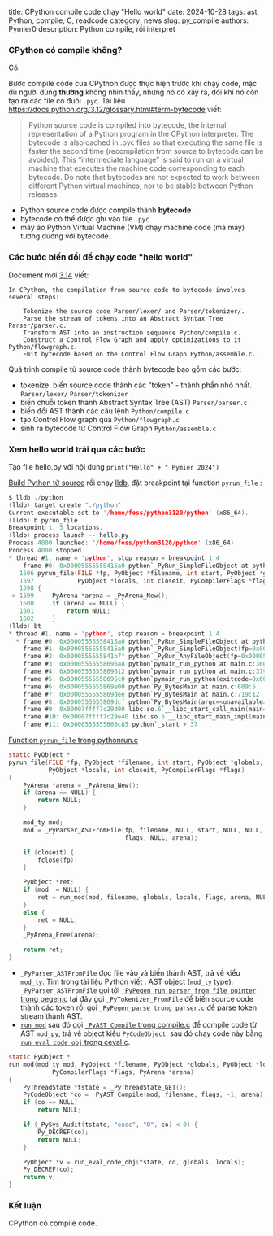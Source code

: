 title: CPython compile code chạy "Hello world"
date: 2024-10-28
tags: ast, Python, compile, C, readcode
category: news
slug: py_compile
authors: Pymier0
description: Python compile, rồi interpret

### CPython có compile không?
Có.

Bước compile code của CPython được thực hiện trước khi chạy code, mặc dù người dùng **thường** không nhìn thấy, nhưng nó có xảy ra, đôi khi nó còn tạo ra các file có đuôi `.pyc`.
Tài liệu <https://docs.python.org/3.12/glossary.html#term-bytecode> viết:

> Python source code is compiled into bytecode, the internal representation of a Python program in the CPython interpreter. The bytecode is also cached in .pyc files so that executing the same file is faster the second time (recompilation from source to bytecode can be avoided). This “intermediate language” is said to run on a virtual machine that executes the machine code corresponding to each bytecode. Do note that bytecodes are not expected to work between different Python virtual machines, nor to be stable between Python releases.

- Python source code được compile thành **bytecode**
- bytecode có thể được ghi vào file `.pyc`
- máy ảo Python Virtual Machine (VM) chạy machine code (mã máy) tương đương với bytecode.

### Các bước biến đổi để chạy code "hello world"

Document mới [3.14](https://github.com/python/cpython/blob/v3.14.0a1/InternalDocs/compiler.md) viết:

```
In CPython, the compilation from source code to bytecode involves several steps:

    Tokenize the source code Parser/lexer/ and Parser/tokenizer/.
    Parse the stream of tokens into an Abstract Syntax Tree Parser/parser.c.
    Transform AST into an instruction sequence Python/compile.c.
    Construct a Control Flow Graph and apply optimizations to it Python/flowgraph.c.
    Emit bytecode based on the Control Flow Graph Python/assemble.c.
```

Quá trình compile từ source code thành bytecode bao gồm các bước:

- tokenize: biến source code thành các "token" - thành phần nhỏ nhất. `Parser/lexer/` `Parser/tokenizer`
- biến chuỗi token thành Abstract Syntax Tree (AST) `Parser/parser.c`
- biến đổi AST thành các câu lệnh `Python/compile.c`
- tạo Control Flow graph qua `Python/flowgraph.c`
- sinh ra bytecode từ Control Flow Graph `Python/assemble.c`

### Xem hello world trải qua các bước

Tạo file hello.py với nội dung `print("Hello" + " Pymier 2024")`

[Build Python từ source]({filename}/slice_reverse.md) rồi chạy [lldb](https://familug.github.io/doc-code-bash-xem-vi-sao-echo-khong-hien-ten-file-an.html), đặt breakpoint tại function `pyrun_file` :

```c
$ lldb ./python
(lldb) target create "./python"
Current executable set to '/home/foss/python3120/python' (x86_64).
(lldb) b pyrun_file
Breakpoint 1: 5 locations.
(lldb) process launch -- hello.py
Process 4000 launched: '/home/foss/python3120/python' (x86_64)
Process 4000 stopped
* thread #1, name = 'python', stop reason = breakpoint 1.4
    frame #0: 0x00005555558415a0 python`_PyRun_SimpleFileObject at pythonrun.c:1599:22
   1596	pyrun_file(FILE *fp, PyObject *filename, int start, PyObject *globals,
   1597	           PyObject *locals, int closeit, PyCompilerFlags *flags)
   1598	{
-> 1599	    PyArena *arena = _PyArena_New();
   1600	    if (arena == NULL) {
   1601	        return NULL;
   1602	    }
(lldb) bt
* thread #1, name = 'python', stop reason = breakpoint 1.4
  * frame #0: 0x00005555558415a0 python`_PyRun_SimpleFileObject at pythonrun.c:1599:22
    frame #1: 0x00005555558415a0 python`_PyRun_SimpleFileObject(fp=0x0000555555c2d740, filename=0x00007ffff7109840, closeit=1, flags=0x00007fffffffe318) at pythonrun.c:433:13
    frame #2: 0x0000555555841b7f python`_PyRun_AnyFileObject(fp=0x0000555555c2d740, filename=0x00007ffff7109840, closeit=1, flags=0x00007fffffffe318) at pythonrun.c:78:15
    frame #3: 0x00005555558696a8 python`pymain_run_python at main.c:360:15
    frame #4: 0x0000555555869612 python`pymain_run_python at main.c:379:15
    frame #5: 0x00005555558695c0 python`pymain_run_python(exitcode=0x00007fffffffe460) at main.c:610:21
    frame #6: 0x0000555555869e00 python`Py_BytesMain at main.c:689:5
    frame #7: 0x0000555555869dee python`Py_BytesMain at main.c:719:12
    frame #8: 0x0000555555869dcf python`Py_BytesMain(argc=<unavailable>, argv=<unavailable>) at main.c:743:12
    frame #9: 0x00007ffff7c29d90 libc.so.6`__libc_start_call_main(main=(python`main at python.c:14:1), argc=2, argv=0x00007fffffffe5a8) at libc_start_call_main.h:58:16
    frame #10: 0x00007ffff7c29e40 libc.so.6`__libc_start_main_impl(main=(python`main at python.c:14:1), argc=2, argv=0x00007fffffffe5a8, init=0x00007ffff7ffd040, fini=<unavailable>, rtld_fini=<unavailable>, stack_end=0x00007fffffffe598) at libc-start.c:392:3
    frame #11: 0x0000555555660c85 python`_start + 37
```


[Function `pyrun_file` trong pythonrun.c](https://github.com/python/cpython/blob/3.12/Python/pythonrun.c#L1624-L1651)

```c
static PyObject *
pyrun_file(FILE *fp, PyObject *filename, int start, PyObject *globals,
           PyObject *locals, int closeit, PyCompilerFlags *flags)
{
    PyArena *arena = _PyArena_New();
    if (arena == NULL) {
        return NULL;
    }

    mod_ty mod;
    mod = _PyParser_ASTFromFile(fp, filename, NULL, start, NULL, NULL,
                                flags, NULL, arena);

    if (closeit) {
        fclose(fp);
    }

    PyObject *ret;
    if (mod != NULL) {
        ret = run_mod(mod, filename, globals, locals, flags, arena, NULL, 0);
    }
    else {
        ret = NULL;
    }
    _PyArena_Free(arena);

    return ret;
}
```

- `_PyParser_ASTFromFile` đọc file vào và biến thành AST, trả về kiểu `mod_ty`. Tìm trong tài liệu [Python viết](https://docs.python.org/3.12/whatsnew/changelog.html#id280) : AST object (`mod_ty` type). `_PyParser_ASTFromFile` gọi tới [`_PyPegen_run_parser_from_file_pointer` trong pegen.c](https://github.com/python/cpython/blob/3.12/Parser/pegen.c#L969) tại đây gọi `_PyTokenizer_FromFile` để biến source code thành các token rồi gọi [`_PyPegen_parse trong parser.c`](https://github.com/python/cpython/blob/3.12/Parser/parser.c#L41910) để parse token stream thành AST.
- [`run_mod`](https://github.com/python/cpython/blob/3.12/Python/pythonrun.c#L1729-L1746) sau đó gọi [`_PyAST_Compile` trong compile.c](https://github.com/python/cpython/blob/3.12/Python/compile.c#L577) để compile code từ AST `mod_py`, trả về object kiểu `PyCodeObject`, sau đó chạy code này bằng [`run_eval_code_obj` trong ceval.c](https://github.com/python/cpython/blob/main/Python/ceval.c#L636).

```c
static PyObject *
run_mod(mod_ty mod, PyObject *filename, PyObject *globals, PyObject *locals,
            PyCompilerFlags *flags, PyArena *arena)
{
    PyThreadState *tstate = _PyThreadState_GET();
    PyCodeObject *co = _PyAST_Compile(mod, filename, flags, -1, arena);
    if (co == NULL)
        return NULL;

    if (_PySys_Audit(tstate, "exec", "O", co) < 0) {
        Py_DECREF(co);
        return NULL;
    }

    PyObject *v = run_eval_code_obj(tstate, co, globals, locals);
    Py_DECREF(co);
    return v;
}
```

### Kết luận
CPython có compile code.
